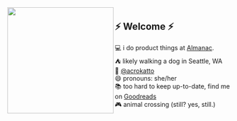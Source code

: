 
<img align="left" width="240" src="https://user-images.githubusercontent.com/16325997/113520303-f411f900-9546-11eb-9261-243a40e417bc.png">

## ⚡ Welcome ⚡

💻  i do product things at [Almanac](almanac.io).  
⛺  likely walking a dog in Seattle, WA  
🐥  [@acrokatto](https://twitter.com/acrokatto)    
😄  pronouns: she/her  
📚  too hard to keep up-to-date, find me on [Goodreads](https://www.goodreads.com/user/show/125273161-katherine-kampf)  
🎮  animal crossing (still? yes, still.)
